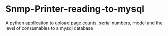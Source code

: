 Snmp-Printer-reading-to-mysql
=============================

A python application to upload page counts, serial numbers, model and the level of consumables to a mysql database
